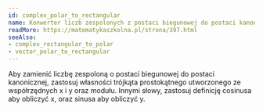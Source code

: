 ```yaml
---
id: complex_polar_to_rectangular
name: Konwerter liczb zespolonych z postaci biegunowej do postaci kanonicznej
readMore: https://matematykaszkolna.pl/strona/397.html
seeAlso: 
- complex_rectangular_to_polar
- vector_polar_to_rectangular
---
```


Aby zamienić liczbę zespoloną o postaci biegunowej do postaci kanonicznej, zastosuj własności trójkąta prostokątnego utworzonego ze współrzędnych x i y oraz modułu. Innymi słowy, zastosuj definicję cosinusa aby obliczyć x, oraz sinusa aby obliczyć y. 